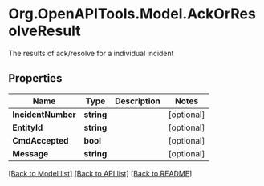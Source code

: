 # Org.OpenAPITools.Model.AckOrResolveResult
The results of ack/resolve for a individual incident
## Properties

Name | Type | Description | Notes
------------ | ------------- | ------------- | -------------
**IncidentNumber** | **string** |  | [optional] 
**EntityId** | **string** |  | [optional] 
**CmdAccepted** | **bool** |  | [optional] 
**Message** | **string** |  | [optional] 

[[Back to Model list]](../README.md#documentation-for-models) [[Back to API list]](../README.md#documentation-for-api-endpoints) [[Back to README]](../README.md)

